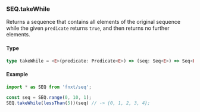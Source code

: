 ### SEQ.takeWhile
Returns a sequence that contains all elements of the original sequence 
while the given `predicate` returns `true`, 
and then returns no further elements.
#### Type
```ts
type takeWhile = <E>(predicate: Predicate<E>) => (seq: Seq<E>) => Seq<E>
```

#### Example
```ts
import * as SEQ from 'fnxt/seq';

const seq = SEQ.range(0, 10, 1);
SEQ.takeWhile(lessThan(5))(seq) // -> {0, 1, 2, 3, 4};
```
